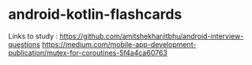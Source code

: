 # android-kotlin-flashcards

Links to study :
https://github.com/amitshekhariitbhu/android-interview-questions
https://medium.com/mobile-app-development-publication/mutex-for-coroutines-5f4a4ca60763




